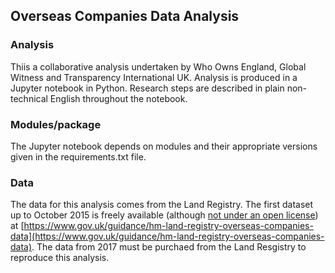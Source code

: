 ## Overseas Companies Data Analysis

### Analysis

Thiis a collaborative analysis undertaken by Who Owns England, Global Witness and Transparency International UK. Analysis is produced in a Jupyter notebook in Python. Research steps are described in plain non-technical English throughout the notebook.

### Modules/package

The Jupyter notebook depends on modules and their appropriate versions given in the requirements.txt file.

### Data

The data for this analysis comes from the Land Registry. The first dataset up to October 2015 is freely available (although [not under an open license](https://datasets.landregistry.gov.uk/overseas/printable_terms/)) at [https://www.gov.uk/guidance/hm-land-registry-overseas-companies-data](https://www.gov.uk/guidance/hm-land-registry-overseas-companies-data). The data from 2017 must be purchaed from the Land Resgistry to reproduce this analysis.
